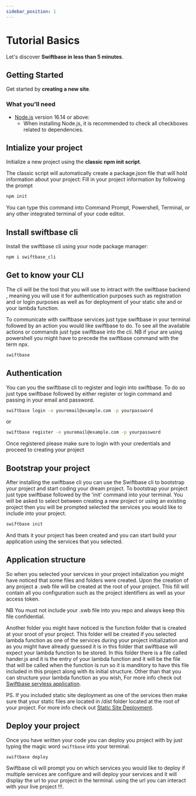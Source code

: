 ```yaml
---
sidebar_position: 1
---
```


# Tutorial Basics

Let's discover **Swiftbase in less than 5 minutes**.

## Getting Started

Get started by **creating a new site**.

### What you'll need

- [Node.js](https://nodejs.org/en/download/) version 16.14 or above:
  - When installing Node.js, it is recommended to check all checkboxes related to dependencies.

## Intialize your project

Initialize a new project using the **classic npm init script**.

The classic script will automatically create a package.json file that will hold information about your project: Fill in your project information by following the prompt

```bash
npm init
```

You can type this command into Command Prompt, Powershell, Terminal, or any other integrated terminal of your code editor.

## Install swiftbase cli

Install the swiftbase cli using your node package manager:

```bash
npm i swiftbase_cli
```

## Get to know your CLI

The cli will be the tool that you will use to intract with the swiftbase backend , meaning you will use it for authentication purposes such as registration and or login purposes as well as for deployment of your static site and or your lambda function.

To communicate with swiftbase services just type swiftbase in your terminal followed by an action you would like swiftbase to do. To see all the available actions or commands just type swiftbase into the cli.
NB if your are using powershell you might have to precede the swiftbase command with the term npx.

```bash
swiftbase
```

## Authentication

You can you the swiftbase cli to register and login into swiftbase. To do so just type swiftbase followed by either register or login command and passing in your email and password.

```bash
swiftbase login -e youremail@example.com -p yourpassword
```

or

```bash
swiftbase register -e youremail@example.com -p yourpassword
```

Once registered please make sure to login with your credentials and proceed to creating your project

## Bootstrap your project

After installing the swiftbase cli you can use the Swiftbase cli to bootstrap your project and start coding your dream project.
To bootstrap your project just type swiftbase followed by the 'init' command into your terminal. You will be asked to select between creating a new project or using an existing project then you will be prompted selected the services you would like to include into your project.

```bash
swiftbase init
```

And thats it your project has been created and you can start build your application using the services that you selected.

## Application structure

So when you selected your services in your project initalization you might have noticed that some files and folders were created. Upon the creation of any project a .swb file will be created at the root of your project. This fill will contain all you configuration such as the project identifiers as well as your access token.

NB You must not include your .swb file into you repo and always keep this file confidential.

Another folder you might have noticed is the function folder that is created at your sroot of your project. This folder will be created if you selected lambda function as one of the services during your project initialization and as you might have already guessed it is in this folder that swiftbase will expect your lambda function to be stored. In this folder there is a file called hander.js and it is the entry of your lambda function and it will be the file that will be called when the function is run so it is manditory to have this file included in this project along with its initial structure. Other than that you can structure your lambda function as you wish, For more info check out [Swiftbase servless application](Lambda-function-deployment).

PS. If you included static site deployment as one of the services then make sure that your static files are located in /dist folder located at the root of your project. For more info check out [Static Site Deployment](Static-site-deployment).

<!-- NB even though you can multiple files and directory that contain your code the `handler.js` will be the entry point of your lambda function meaning it is this file that will receive the http request object therefore the `handler.js` must be present at the root of your project. Other than that you can design your project and as you see fit. -->

## Deploy your project

Once you have written your code you can deploy you project with by just typing the magic word `swiftbase` into your terminal.

```bash
swiftbase deploy
```

Swiftbase cli will prompt you on which services you would like to deploy if multiple services are configure and will deploy your services and it will display the url to your project in the terminal. using the url you can interact with your live project !!!.
